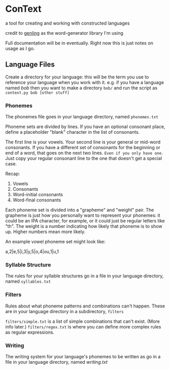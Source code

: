 # ConText
a tool for creating and working with constructed languages

credit to [genling](https://github.com/2sh/genling) as the word-generator library I'm using

Full documentation will be in eventually. Right now this is just notes on usage as I go.

## Language Files
Create a directory for your language: this will be the term you use to reference your language when you work with it. e.g. if you have a language named *bob* then you want to make a directory `bob/` and run the script as `context.py bob [other stuff]`

### Phonemes
The phonemes file goes in your language directory, named `phonemes.txt`

Phoneme sets are divided by lines. If you have an optional consonant place, define a placeholder "blank" character in the list of consonants.

The first line is your vowels. Your second line is your general or mid-word consonants. If you have a different set of consonants for the beginning or end of a word, that goes on the next two lines. `Even if you only have one`. Just copy your regular consonant line to the one that doesn't get a special case.

Recap:
1. Vowels
2. Consonants
3. Word-initial consonants
4. Word-final consonants

Each phoneme set is divided into a "grapheme" and "weight" pair. The grapheme is just how you personally want to represent your phonemes: it could be an IPA character, for example, or it could just be regular letters like "th". The weight is a number indicating how likely that phoneme is to show up. Higher numbers mean more likely.

An example vowel phoneme set might look like:

a,2|e,5|i,3|y,5|o,4|ou,1|u,1

### Syllable Structure
The rules for your syllable structures go in a file in your language directory, named `syllables.txt`

### Filters
Rules about what phoneme patterns and combinations can't happen. These are in your language directory in a subdirectory, `filters`

`filters/simple.txt` is a list of simple combinations that can't exist. (More info later.) `filters/regex.txt` is where you can define more complex rules as regular expressions.

### Writing
The writing system for your language's phonemes to be written as go in a file in your language directory, named *writing.txt*